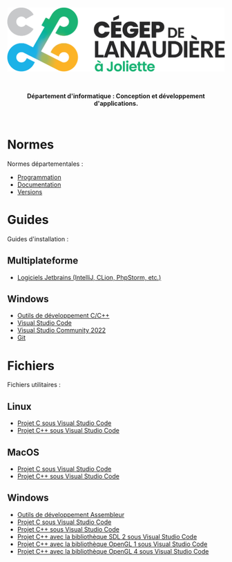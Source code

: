 ![CLJ](Images/logo.png)

<br><p style="text-align: center"><b>Département d'informatique : Conception et développement d'applications.</b></p><br>

# Normes

Normes départementales :

- [Programmation](Documents/Normes.md)
- [Documentation](Documents/Doxygen.md)
- [Versions](Documents/Git.md)

# Guides

Guides d'installation :

## Multiplateforme

 - [Logiciels Jetbrains (IntelliJ, CLion, PhpStorm, etc.)](Documents/Jetbrains.md)

## Windows

- [Outils de développement C/C++](Documents/WINBuildTools.md)
- [Visual Studio Code](Documents/WINVSCode.md)
- [Visual Studio Community 2022](Documents/WINVisualStudio.md)
- [Git](Documents/WINGit.md)

# Fichiers

Fichiers utilitaires :

## Linux

- [Projet C sous Visual Studio Code](Files/LINVSCodeCProject.zip)
- [Projet C++ sous Visual Studio Code](Files/LINVSCodeCPPProject.zip)

## MacOS

- [Projet C sous Visual Studio Code](Files/MOSVSCodeCProject.zip)
- [Projet C++ sous Visual Studio Code](Files/MOSVSCodeCPPProject.zip)

## Windows

- [Outils de développement Assembleur](Files/WINAssembly.zip)
- [Projet C sous Visual Studio Code](Files/WINVSCC.zip)
- [Projet C++ sous Visual Studio Code](Files/WINVSCCPP.zip)
- [Projet C++ avec la bibliothèque SDL 2 sous Visual Studio Code](Files/WINVSCSDL2.zip)
- [Projet C++ avec la bibliothèque OpenGL 1 sous Visual Studio Code](Files/WINVSCOGL1.zip)
- [Projet C++ avec la bibliothèque OpenGL 4 sous Visual Studio Code](Files/WINVSCOGL4.zip)
